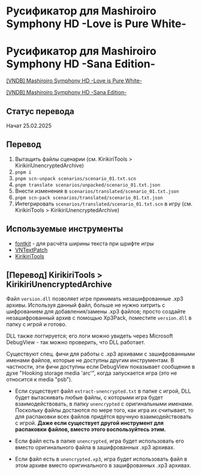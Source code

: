 # Русификатор для Mashiroiro Symphony HD -Love is Pure White-
# Русификатор для Mashiroiro Symphony HD -Sana Edition-

[[VNDB] Mashiroiro Symphony HD -Love is Pure White-](https://vndb.org/v1552)

[[VNDB] Mashiroiro Symphony HD -Sana Edition-](https://vndb.org/v37651)

## Статус перевода
Начат 25.02.2025

## Перевод
1. Вытащить файлы сценарии (см. KirikiriTools > KirikiriUnencryptedArchive)
1. `pnpm i`
1. `pnpm scn-unpack scenarios/scenario_01.txt.scn`
1. `pnpm translate scenarios/unpacked/scenario_01.txt.json`
1. Внести изменения в `scenarios/translated/scenario_01.txt.json`
1. `pnpm scn-pack scenarios/translated/scenario_01.txt.json`
1. Интегрировать `scenarios/translated/scenario_01.txt.scn` в игру (см. KirikiriTools > KirikiriUnencryptedArchive)

## Используемые инструменты
- [fontkit](https://github.com/foliojs/fontkit) - для расчёта ширины текста при шрифте игры
- [VNTextPatch](https://github.com/arcusmaximus/VNTranslationTools)
- [KirikiriTools](https://github.com/arcusmaximus/KirikiriTools)

## [Перевод] KirikiriTools > KirikiriUnencryptedArchive
Файл `version.dll` позволяет игре принимать незашифрованные .xp3 архивы. Используя данный файл, больше не нужно хитрить с шифрованием для добавления/замены .xp3 файлов; просто создайте незашифрованный архив с помощью Xp3Pack, поместите `version.dll` в папку с игрой и готово.

DLL также логгируется; его логи можно увидеть через Microsoft DebugView - так можно проверить, что DLL работает.

Существуют спец. фичи для работы с .xp3 архивами с зашифрованными именами файлов, которые не доступны другим инструментам. В частности, эти фичи доступны если DebugView показывает сообщение в духе "Hooking storage media 'arc'", когда запускается игра (это не относится к media "psb").

- Если существует файл `extract-unencrypted.txt` в папке с игрой, DLL будет вытаскивать любые файлы, с которыми игра будет взаимодействовать, в папку `unencrypted` с оригинальными именами. Поскольку файлы достаются по мере того, как игра их считывает, то для распаковки всех файлов придётся вручную взаимодействовать с игрой. **Даже если существует другой инструмент для распаковки файлов, вместо этого воспользуйтесь этим.**

- Если файл есть в папке `unencrypted`, игра будет использовать его вместо оригинального файла в зашифрованных .xp3 архивах.

- Если файл есть в `unencrypted.xp3`, игра будет использовать файл в этом архиве вместо оригинального в зашифрованных .xp3 архивах.
